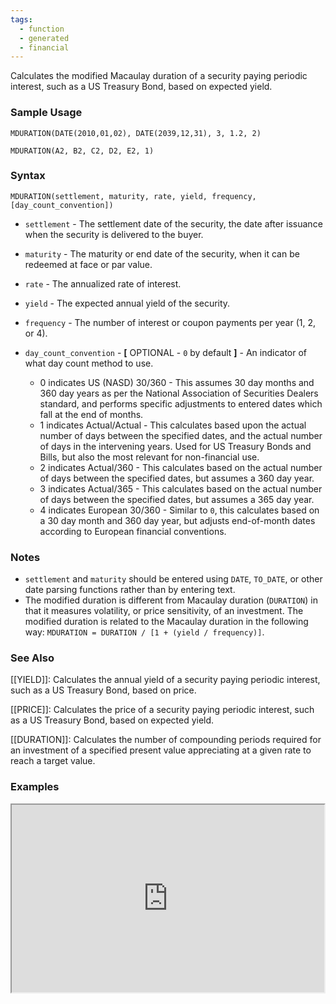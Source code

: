 ```yaml
---
tags:
  - function
  - generated
  - financial
---
```


Calculates the modified Macaulay duration of a security paying periodic interest, such as a US Treasury Bond, based on expected yield.

### Sample Usage

`MDURATION(DATE(2010,01,02), DATE(2039,12,31), 3, 1.2, 2)`

`MDURATION(A2, B2, C2, D2, E2, 1)`

### Syntax

`MDURATION(settlement, maturity, rate, yield, frequency, [day_count_convention])`

* `settlement` - The settlement date of the security, the date after issuance when the security is delivered to the buyer.
* `maturity` - The maturity or end date of the security, when it can be redeemed at face or par value.
* `rate` - The annualized rate of interest.
* `yield` - The expected annual yield of the security.
* `frequency` - The number of interest or coupon payments per year (1, 2, or 4).
* `day_count_convention` - **[** OPTIONAL - `0` by default **]** - An indicator of what day count method to use.

  + 0 indicates US (NASD) 30/360 - This assumes 30 day months and 360 day years as per the National Association of Securities Dealers standard, and performs specific adjustments to entered dates which fall at the end of months.
  + 1 indicates Actual/Actual - This calculates based upon the actual number of days between the specified dates, and the actual number of days in the intervening years. Used for US Treasury Bonds and Bills, but also the most relevant for non-financial use.
  + 2 indicates Actual/360 - This calculates based on the actual number of days between the specified dates, but assumes a 360 day year.
  + 3 indicates Actual/365 - This calculates based on the actual number of days between the specified dates, but assumes a 365 day year.
  + 4 indicates European 30/360 - Similar to `0`, this calculates based on a 30 day month and 360 day year, but adjusts end-of-month dates according to European financial conventions.

### Notes

* `settlement` and `maturity` should be entered using `DATE`, `TO_DATE`, or other date parsing functions rather than by entering text.
* The modified duration is different from Macaulay duration (`DURATION`) in that it measures volatility, or price sensitivity, of an investment. The modified duration is related to the Macaulay duration in the following way: `MDURATION = DURATION / [1 + (yield / frequency)]`.

### See Also

[[YIELD]]: Calculates the annual yield of a security paying periodic interest, such as a US Treasury Bond, based on price.

[[PRICE]]: Calculates the price of a security paying periodic interest, such as a US Treasury Bond, based on expected yield.

[[DURATION]]: Calculates the number of compounding periods required for an investment of a specified present value appreciating at a given rate to reach a target value.

### Examples

<iframe height="300" src="https://docs.google.com/spreadsheet/pub?key=0As3tAuweYU9QdFY1ZkEyTXB2UngwZTFXcEdYeG1NeUE&amp;output=html" width="500"></iframe>